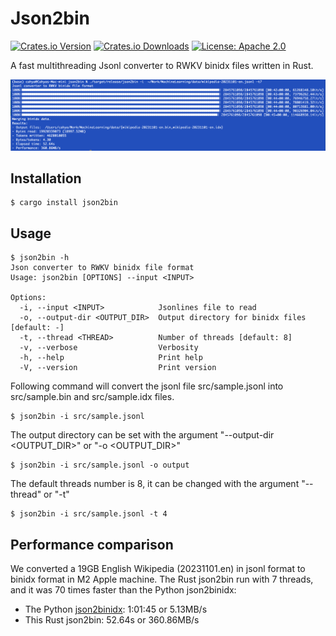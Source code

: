 # Json2bin

[![Crates.io Version](https://img.shields.io/crates/v/json2bin.svg)](https://crates.io/crates/json2bin)
[![Crates.io Downloads](https://img.shields.io/crates/d/json2bin.svg)](https://crates.io/crates/json2bin)
[![License: Apache 2.0](https://img.shields.io/badge/license-Apache_2.0-blue.svg)](https://github.com/cahya-wirawan/json2bin/blob/main/LICENSE.txt)

A fast multithreading Jsonl converter to RWKV binidx files written in Rust.

![performance-multithreading](data/performance-multithreading.png)

## Installation

```
$ cargo install json2bin
```

## Usage

```
$ json2bin -h
Json converter to RWKV binidx file format
Usage: json2bin [OPTIONS] --input <INPUT>

Options:
  -i, --input <INPUT>            Jsonlines file to read
  -o, --output-dir <OUTPUT_DIR>  Output directory for binidx files [default: -]
  -t, --thread <THREAD>          Number of threads [default: 8]
  -v, --verbose                  Verbosity
  -h, --help                     Print help
  -V, --version                  Print version
```
Following command will convert the jsonl file src/sample.jsonl into src/sample.bin and src/sample.idx files.
```
$ json2bin -i src/sample.jsonl
```
The output directory can be set with the argument "--output-dir <OUTPUT_DIR>" or "-o <OUTPUT_DIR>"
```
$ json2bin -i src/sample.jsonl -o output
```
The default threads number is 8, it can be changed with the argument "--thread" or "-t"
```
$ json2bin -i src/sample.jsonl -t 4
```

## Performance comparison

We converted a 19GB English Wikipedia (20231101.en) in jsonl format to binidx format in M2 Apple machine. 
The Rust json2bin run with 7 threads, and it was 70 times faster than the Python json2binidx:
- The Python [json2binidx](https://github.com/Abel2076/json2binidx_tool): 1:01:45 or 5.13MB/s
- This Rust json2bin: 52.64s or 360.86MB/s
